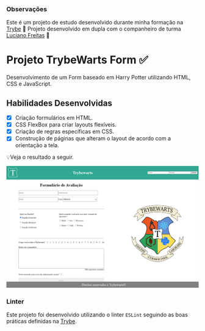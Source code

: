 ### Observações

Este é um projeto de estudo desenvolvido durante minha formação na [Trybe](https://www.betrybe.com/) :rocket:
Projeto desenvolvido em dupla com o companheiro de turma [Luciano Freitas](https://github.com/Ludoug-f) :rocket:

# Projeto TrybeWarts Form :white_check_mark:

Desenvolvimento de um Form baseado em Harry Potter utilizando HTML, CSS e JavaScript.

## Habilidades Desenvolvidas

- [X] Criação formulários em HTML.
- [X] CSS FlexBox para criar layouts flexíveis.
- [X] Criação de regras específicas em CSS.
- [X] Construção de páginas que alteram o layout de acordo com a orientação a tela.

💡Veja o resultado a seguir.

![resultado](./resultadoTrybeWarts.png)

### Linter

Este projeto foi desenvolvido utilizando o linter `ESLint` seguindo as boas práticas definidas na [Trybe](https://www.betrybe.com/).

